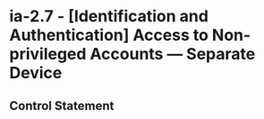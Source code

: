 # ia-2.7 - \[Identification and Authentication\] Access to Non-privileged Accounts — Separate Device

## Control Statement
